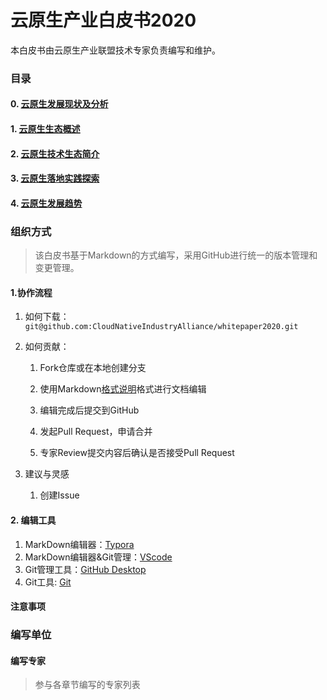 # 云原生产业白皮书2020

本白皮书由云原生产业联盟技术专家负责编写和维护。

### 目录 
#### 0. [云原生发展现状及分析](云原生发展现状及分析.md) 
#### 1. [云原生生态概述](云原生生态概括.md)
#### 2. [云原生技术生态简介](云原生技术生态简介.md)
#### 3. [云原生落地实践探索](云原生落地实践探索.md)
#### 4. [云原生发展趋势](云原生发展趋势.md)


### 组织方式

>该白皮书基于Markdown的方式编写，采用GitHub进行统一的版本管理和变更管理。

#### 1.协作流程
1. 如何下载：`git@github.com:CloudNativeIndustryAlliance/whitepaper2020.git`

2. 如何贡献：

   1. Fork仓库或在本地创建分支
   
   2. 使用Markdown[格式说明](http://www.markdown.cn/)格式进行文档编辑

   3. 编辑完成后提交到GitHub

   4. 发起Pull Request，申请合并

   5. 专家Review提交内容后确认是否接受Pull Request

3. 建议与灵感

   1. 创建Issue

#### 2. 编辑工具

   1. MarkDown编辑器：[Typora](https://typora.io（Window/Mac/Linux）)
   2. MarkDown编辑器&Git管理：[VScode](https://code.visualstudio.com/)
   3. Git管理工具：[GitHub Desktop](https://desktop.github.com)
   4. Git工具: [Git](https://git-scm.com/)
   
 #### 注意事项

### 编写单位

#### 编写专家
 
 > 参与各章节编写的专家列表